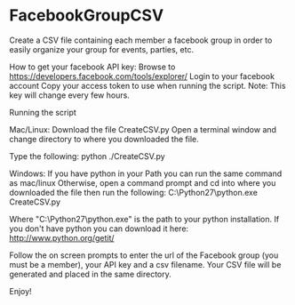 FacebookGroupCSV
================

Create a CSV file containing each member a facebook group in order to easily organize your group for events, parties, etc.


How to get your facebook API key:
Browse to https://developers.facebook.com/tools/explorer/
Login to your facebook account
Copy your access token to use when running the script. Note: This key will change every few hours.

Running the script

Mac/Linux:
Download the file CreateCSV.py
Open a terminal window and change directory to where you downloaded the file. 

Type the following:
python ./CreateCSV.py

Windows:
If you have python in your Path you can run the same command as mac/linux
Otherwise, open a command prompt and cd into where you downloaded the file then run the following:
C:\Python27\python.exe CreateCSV.py

Where "C:\Python27\python.exe" is the path to your python installation. If you don't have python you can download it here: http://www.python.org/getit/ 

Follow the on screen prompts to enter the url of the Facebook group (you must be a member), your API key and a csv filename.
Your CSV file will be generated and placed in the same directory.

Enjoy!
